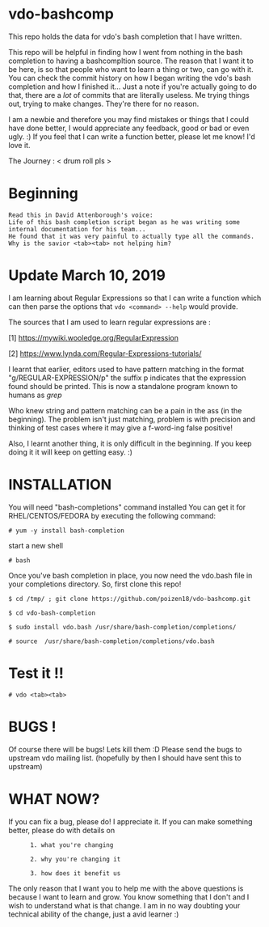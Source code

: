 # vdo-bashcomp

This repo holds the data for vdo's bash completion that I have written.

This repo will be helpful in finding how I went from nothing in the bash completion to having a bashcompltion source. The reason that I want it to be here, is so that people who want to learn a thing or two, can go with it. You can check the commit history on how I began writing the vdo's bash completion and how I finished it... 
Just a note if you're actually going to do that, there are a _lot_ of commits that are literally useless. Me trying things out, trying to make changes. They're there for no reason.

I am a newbie and therefore you may find mistakes or things that I could have done better, I would appreciate any feedback, good or bad or even ugly. :)
If you feel that I can write a function better, please let me know! I'd love it. 

The Journey : 
 < drum roll pls > 
# Beginning 
	Read this in David Attenborough's voice: 
	Life of this bash completion script began as he was writing some internal documentation for his team... 
	He found that it was very painful to actually type all the commands. Why is the savior <tab><tab> not helping him?

# Update March 10, 2019

I am learning about Regular Expressions so that I can write a function which can then parse the options that `vdo <command> --help` would provide.

The sources that I am used to learn regular expressions are : 

[1] https://mywiki.wooledge.org/RegularExpression


[2] https://www.lynda.com/Regular-Expressions-tutorials/ 


I learnt that earlier, editors used to have pattern matching in the format "g/REGULAR-EXPRESSION/p"
the suffix p indicates that the expression found should be printed. This is now a standalone program known to humans as *grep*

Who knew string and pattern matching can be a pain in the ass (in the beginning). 
The problem isn't just matching, problem is with precision and thinking of test cases where it may give a f-word-ing false positive! 

Also, I learnt another thing, it is only difficult in the beginning. If you keep doing it it will keep on getting easy. :)

# INSTALLATION

You will need "bash-completions" command installed
You can get it for RHEL/CENTOS/FEDORA by executing the following command: 


 `# yum -y install bash-completion`
 

start a new shell 
 

 `# bash`


Once you've bash completion in place, you now need the vdo.bash file in your completions directory.
So, first clone this repo!
 
 
 `$ cd /tmp/ ; git clone https://github.com/poizen18/vdo-bashcomp.git`
 

 `$ cd vdo-bash-completion`
 
 
 `$ sudo install vdo.bash /usr/share/bash-completion/completions/`
 

 `# source  /usr/share/bash-completion/completions/vdo.bash`
 
 
 # Test it !!
 
 `# vdo <tab><tab> `
 
 
 # BUGS ! 
 
 Of course there will be bugs! Lets kill them :D 
 Please send the bugs to upstream vdo mailing list. (hopefully by then I should have sent this to upstream)
 
 # WHAT NOW?
 If you can fix a bug, please do! I appreciate it.
 If you can make something better, please do with details on 


          1. what you're changing

          2. why you're changing it

          3. how does it benefit us
         
The only reason that I want you to help me with the above questions is because I want to learn and grow. You know something that I don't and I wish to understand what is that change. I am in no way doubting your technical ability of the change, just a avid learner :) 
  
